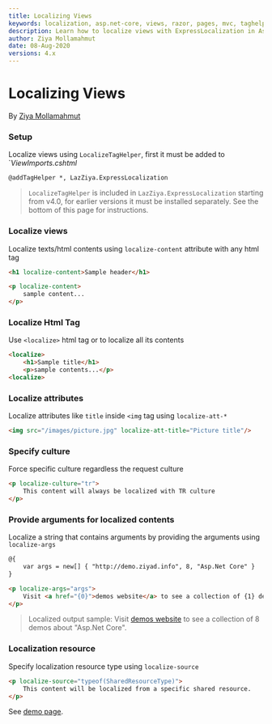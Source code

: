 ```yaml
---
title: Localizing Views
keywords: localization, asp.net-core, views, razor, pages, mvc, taghelpers
description: Learn how to localize views with ExpressLocalization in Asp.Net Core web app.
author: Ziya Mollamahmut
date: 08-Aug-2020
versions: 4.x
---
```


# Localizing Views

By [Ziya Mollamahmut](https://github.com/LazZiya)

### Setup
Localize views using `LocalizeTagHelper`, first it must be added to `_ViewImports.cshtml_
````
@addTagHelper *, LazZiya.ExpressLocalization
````

> `LocalizeTagHelper` is included in `LazZiya.ExpressLocalization` starting from v4.0, for earlier versions it must be installed separately. See the bottom of this page for instructions.

### Localize views
Localize texts/html contents using `localize-content` attribute with any html tag
````html
<h1 localize-content>Sample header</h1>

<p localize-content>
    sample content...
</p>
````

### Localize Html Tag
Use `<localize>` html tag or to localize all its contents
````html
<localize>
    <h1>Sample title</h1>
    <p>sample contents...</p>
<localize>
````

### Localize attributes
Localize attributes like `title` inside `<img` tag using `localize-att-*`
````html
<img src="/images/picture.jpg" localize-att-title="Picture title"/>
````

### Specify culture
Force specific culture regardless the request culture
````html
<p localize-culture="tr">
    This content will always be localized with TR culture
</p>
````

### Provide arguments for localized contents
Localize a string that contains arguments by providing the arguments using `localize-args`
````html
@{
    var args = new[] { "http://demo.ziyad.info", 8, "Asp.Net Core" }
}

<p localize-args="args">
    Visit <a href="{0}">demos website</a> to see a collection of {1} demos about "{2}".
</p>
````
> Localized output sample: Visit [demos website](http://demo.ziyad.info) to see a collection of 8 demos about "Asp.Net Core".

### Localization resource
Specify localization resource type using `localize-source`
````html
<p localize-source="typeof(SharedResourceType)">
    This content will be localized from a specific shared resource.
</p>
````

See [demo page][1].

[1]:http://demo.ziyad.info/en/localize